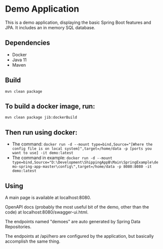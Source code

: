 # Demo Application

This is a demo application, displaying the basic Spring Boot features and JPA.
It includes an in memory SQL database.

## Dependencies

- Docker
- Java 11
- Maven

## Build

` mvn clean package `

## To build a docker image, run:

` mvn clean package jib:dockerBuild `

## Then run using docker:

- The command: ` docker run -d --mount type=bind,Source="[Where the config file is on local system]",target=/home/data -p [ports you want to use] -it demo:latest `
- The command in example: ` docker run -d --mount type=bind,Source="D:\Development\ShippingAppB\Main\SpringExample\demo-spring-app-master\config\",target=/home/data -p 8080:8080 -it demo:latest `

## Using

A main page is available at localhost:8080.

OpenAPI docs (probably the most useful bit of the demo, other than the code) at localhost:8080/swagger-ui.html.

The endpoints named "demoes" are auto generated by Spring Data Repositories.

The endpoints at /api/hero are configured by the application, but basically accomplish the same thing.

